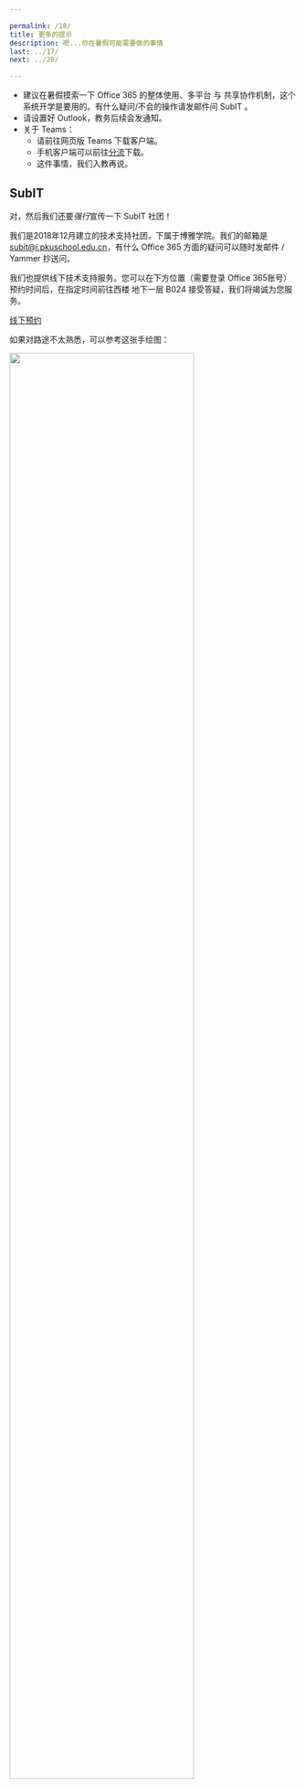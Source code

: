 ```yaml
---

permalink: /18/
title: 更多的提示
description: 嗯...你在暑假可能需要做的事情
last: ../17/
next: ../20/

---
```


- 建议在暑假摸索一下 Office 365 的整体使用、多平台 与 共享协作机制，这个系统开学是要用的。有什么疑问/不会的操作请发邮件问 SubIT 。
- 请设置好 Outlook，教务后续会发通知。
- 关于 Teams：
  - 请前往网页版 Teams 下载客户端。
  - 手机客户端可以前往[分流](https://bdfz.sharepoint.com/:f:/s/PublicDatabase/EspN9dhqSghAm8iNsuhaDzQBdwO-3UHNVJJUsBaVkloKhA?e=xGZhOU)下载。
  - 这件事情，我们入教再说。

## SubIT

对，然后我们还要*强行*宣传一下 SubIT 社团！

我们是2018年12月建立的技术支持社团，下属于博雅学院。我们的邮箱是 <subit@i.pkuschool.edu.cn>，有什么 Office 365 方面的疑问可以随时发邮件 / Yammer 抄送问。

我们也提供线下技术支持服务。您可以在下方位置（需要登录 Office 365账号）预约时间后，在指定时间前往西楼 地下一层 B024 接受答疑，我们将竭诚为您服务。

<a href="https://web.powerapps.com/apps/9f112f17-961d-44ec-b426-8915de0ae46a" class="btn black">线下预约</a>

如果对路途不太熟悉，可以参考这张手绘图：

<img src="../img/B024.png" width="80%" class="materialboxed">